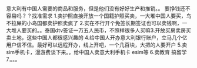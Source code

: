 


意大利有中国人需要的商品和服务，但是他们没有好好生产和推销。。
要挣钱还不容易吗？？找准需求
1.卖护照直接开放一个国籍护照买卖，一大堆中国人要买，鸟不拉屎的小岛国都卖护照卖疯了
2.实在不行开个免签长期签证也可以卖钱啊，一大堆人要买的。。泰国dtv签证一万五人民币，不照样很多人买嘛3.开放买房卖房买卖土地，这些中国人都很感兴趣的
4.给中国人开办意大利银行账户，立马几个亿用户信不信。最好可以远程开办，线上开吧，一个几百块，大把的人要开户
5.卖sim手机卡，漫游费谈下来。。给中国人卖意大利手机卡 esim等
6.卖教育 搞留学
7.。。。

